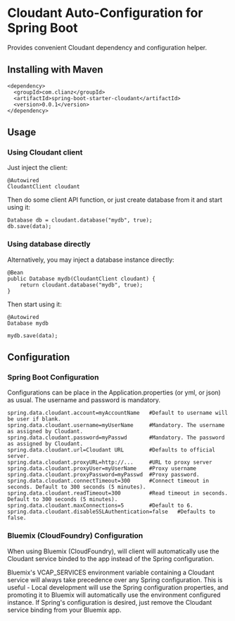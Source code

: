 # Cloudant Auto-Configuration for Spring Boot
Provides convenient Cloudant dependency and configuration helper.
## Installing with Maven
```
<dependency>
  <groupId>com.clianz</groupId>
  <artifactId>spring-boot-starter-cloudant</artifactId>
  <version>0.0.1</version>
</dependency>
```
## Usage
### Using Cloudant client
Just inject the client:
```
@Autowired
CloudantClient cloudant
```
Then do some client API function, or just create database from it and start using it:
```
Database db = cloudant.database("mydb", true);
db.save(data);
```
### Using database directly
Alternatively, you may inject a database instance directly:
```
@Bean
public Database mydb(CloudantClient cloudant) {
	return cloudant.database("mydb", true);
}
```
Then start using it:
```
@Autowired
Database mydb
```
```
mydb.save(data);
```
## Configuration
### Spring Boot Configuration
Configurations can be place in the Application.properties (or yml, or json) as usual. The username and password is mandatory.
```
spring.data.cloudant.account=myAccountName   #Default to username will be user if blank.
spring.data.cloudant.username=myUserName     #Mandatory. The username as assigned by Cloudant.
spring.data.cloudant.password=myPasswd       #Mandatory. The password as assigned by Cloudant.
spring.data.cloudant.url=Cloudant URL        #Defaults to official server.
spring.data.cloudant.proxyURL=http://...     #URL to proxy server
spring.data.cloudant.proxyUser=myUserName    #Proxy username
spring.data.cloudant.proxyPassword=myPasswd  #Proxy password.
spring.data.cloudant.connectTimeout=300      #Connect timeout in seconds. Default to 300 seconds (5 minutes).
spring.data.cloudant.readTimeout=300         #Read timeout in seconds. Default to 300 seconds (5 minutes).
spring.data.cloudant.maxConnections=5        #Default to 6.
spring.data.cloudant.disableSSLAuthentication=false   #Defaults to false.
```
### Bluemix (CloudFoundry) Configuration
When using Bluemix (CloudFoundry), will client will automatically use the Cloudant service binded to the app instead of the Spring configuration.

Bluemix's VCAP_SERVICES environment variable containing a Cloudant service will always take precedence over any Spring configuration. This is useful - Local development will use the Spring configuration properties, and promoting it to Bluemix will automatically use the environment configured instance. If Spring's configuration is desired, just remove the Cloudant service binding from your Bluemix app.

